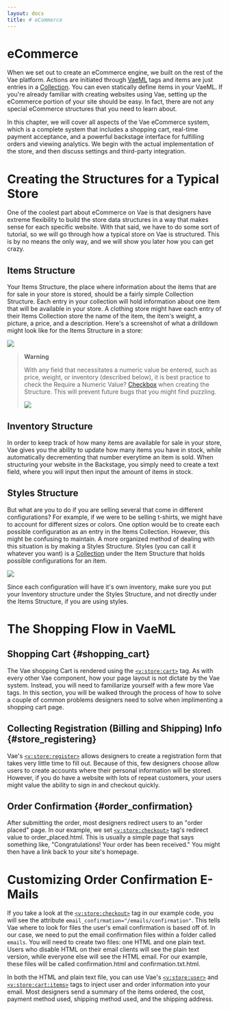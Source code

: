 ```yaml
---
layout: docs
title: # eCommerce
---
```


# eCommerce

When we set out to create an eCommerce engine, we built on the rest of
the Vae platform. Actions are initiated through [VaeML](#vaeml) tags and
items are just entries in a [Collection](#structure.collection). You can
even statically define items in your VaeML. If you're already familiar
with creating websites using Vae, setting up the eCommerce portion of
your site should be easy. In fact, there are not any special eCommerce
structures that you need to learn about.

In this chapter, we will cover all aspects of the Vae eCommerce system,
which is a complete system that includes a shopping cart, real-time
payment acceptance, and a powerful backstage interface for fulfilling
orders and viewing analytics. We begin with the actual implementation of
the store, and then discuss settings and third-party integration.

# Creating the Structures for a Typical Store

One of the coolest part about eCommerce on Vae is that designers have
extreme flexibility to build the store data structures in a way that
makes sense for each specific website. With that said, we have to do
some sort of tutorial, so we will go through how a typical store on Vae
is structured. This is by no means the only way, and we will show you
later how you can get crazy.

## Items Structure

Your Items Structure, the place where information about the items that
are for sale in your store is stored, should be a fairly simple
Collection Structure. Each entry in your collection will hold
information about one item that will be available in your store. A
clothing store might have each entry of their Items Collection store the
name of the item, the item's weight, a picture, a price, and a
description. Here's a screenshot of what a drilldown might look like for
the Items Structure in a store:

![](assets/images/screenshots/ecommerce/items_structure.png)

> **Warning**
>
> With any field that necessitates a numeric value be entered, such as
> price, weight, or inventory (described below), it is best practice to
> check the Require a Numeric Value? [Checkbox](#structure.checkbox)
> when creating the Structure. This will prevent future bugs that you
> might find puzzling.
>
> ![](assets/images/screenshots/ecommerce/require_numeric_check.png)

## Inventory Structure

In order to keep track of how many items are available for sale in your
store, Vae gives you the ability to update how many items you have in
stock, while automatically decrementing that number everytime an item is
sold. When structuring your website in the Backstage, you simply need to
create a text field, where you will input then input the amount of items
in stock.

## Styles Structure

But what are you to do if you are selling several that come in different
configurations? For example, if we were to be selling t-shirts, we might
have to account for different sizes or colors. One option would be to
create each possible configuration as an entry in the Items Collection.
However, this might be confusing to maintain. A more organized method of
dealing with this situation is by making a Styles Structure. Styles (you
can call it whatever you want) is a [Collection](#structure.collection)
under the Item Structure that holds possible configurations for an item.

![](assets/images/screenshots/ecommerce/styles.png)

Since each configuration will have it's own inventory, make sure you put
your Inventory structure under the Styles Structure, and not directly
under the Items Structure, if you are using styles.

# The Shopping Flow in VaeML

## Shopping Cart {#shopping_cart}

The Vae shopping Cart is rendered using the
[`<v:store:cart>`](#v_store_cart) tag. As with every other Vae
component, how your page layout is not dictate by the Vae system.
Instead, you will need to familiarize yourself with a few more Vae tags.
In this section, you will be walked through the process of how to solve
a couple of common problems designers need to solve when implimenting a
shopping cart page.

## Collecting Registration (Billing and Shipping) Info {#store_registering}

Vae's [`<v:store:register>`](#v_store_register) allows designers to
create a registration form that takes very little time to fill out.
Because of this, few designers choose allow users to create accounts
where their personal information will be stored. However, if you do have
a website with lots of repeat customers, your users might value the
ability to sign in and checkout quickly.

## Order Confirmation {#order_confirmation}

After submitting the order, most designers redirect users to an "order
placed" page. In our example, we set
[`<v:store:checkout>`](#v_store_checkout) tag's redirect value to
order\_placed.html. This is usually a simple page that says something
like, "Congratulations! Your order has been received." You might then
have a link back to your site's homepage.

# Customizing Order Confirmation E-Mails

If you take a look at the [`<v:store:checkout>`](#v_store_checkout) tag
in our example code, you will see the attribute
`email_confirmation="/emails/confirmation"`. This tells Vae where to
look for files the user's email confirmation is based off of. In our
case, we need to put the email confirmation files within a folder called
`emails`. You will need to create two files: one HTML and one plain
text. Users who disable HTML on their email clients will see the plain
text version, while everyone else will see the HTML email. For our
example, these files will be called confirmation.html and
confirmation.txt.html.

In both the HTML and plain text file, you can use Vae's
[`<v:store:user>`](#v_store_user) and
[`<v:store:cart:items>`](#v_store_cart_items) tags to inject user and
order information into your email. Most designers send a summary of the
items ordered, the cost, payment method used, shipping method used, and
the shipping address.
